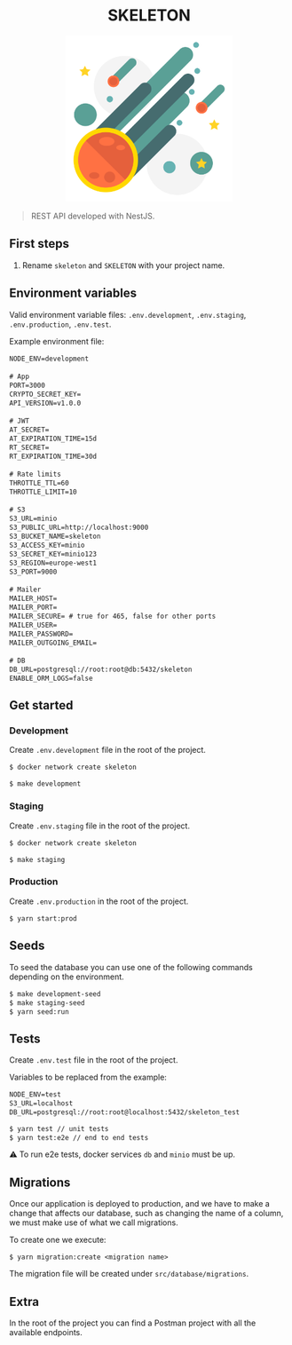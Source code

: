 <h1 align='center'>SKELETON</h1>

<p align='center'>
  <img alt="logo" src="src/assets/client/images/logo.svg" width="300">
</p>

> REST API developed with NestJS.

## First steps
1. Rename `skeleton` and `SKELETON` with your project name.

## Environment variables

Valid environment variable files: `.env.development`, `.env.staging`, `.env.production`, `.env.test`.

Example environment file:

```dotenv
NODE_ENV=development

# App
PORT=3000
CRYPTO_SECRET_KEY=
API_VERSION=v1.0.0

# JWT
AT_SECRET=
AT_EXPIRATION_TIME=15d
RT_SECRET=
RT_EXPIRATION_TIME=30d

# Rate limits
THROTTLE_TTL=60
THROTTLE_LIMIT=10

# S3
S3_URL=minio
S3_PUBLIC_URL=http://localhost:9000
S3_BUCKET_NAME=skeleton
S3_ACCESS_KEY=minio
S3_SECRET_KEY=minio123
S3_REGION=europe-west1
S3_PORT=9000

# Mailer
MAILER_HOST=
MAILER_PORT=
MAILER_SECURE= # true for 465, false for other ports
MAILER_USER=
MAILER_PASSWORD=
MAILER_OUTGOING_EMAIL=

# DB
DB_URL=postgresql://root:root@db:5432/skeleton
ENABLE_ORM_LOGS=false
```

## Get started

### Development

Create `.env.development` file in the root of the project.

```shell
$ docker network create skeleton
```

```shell
$ make development
```

### Staging

Create `.env.staging` file in the root of the project.

```shell
$ docker network create skeleton
```

```shell
$ make staging
```

### Production

Create `.env.production` in the root of the project.

```shell
$ yarn start:prod
```

## Seeds

To seed the database you can use one of the following commands depending on the environment.

```shell
$ make development-seed
$ make staging-seed
$ yarn seed:run
```

## Tests

Create `.env.test` file in the root of the project. 

Variables to be replaced from the example:

```dotenv
NODE_ENV=test
S3_URL=localhost
DB_URL=postgresql://root:root@localhost:5432/skeleton_test
```

```shell
$ yarn test // unit tests
$ yarn test:e2e // end to end tests
```

⚠️ To run e2e tests, docker services `db` and `minio` must be up.

## Migrations

Once our application is deployed to production, and we have to make a change that affects our database, such as changing the name of a column, we must make use of what we call migrations.

To create one we execute:

```shell
$ yarn migration:create <migration name>
```

The migration file will be created under `src/database/migrations`.

## Extra

 In the root of the project you can find a Postman project with all the available endpoints.
